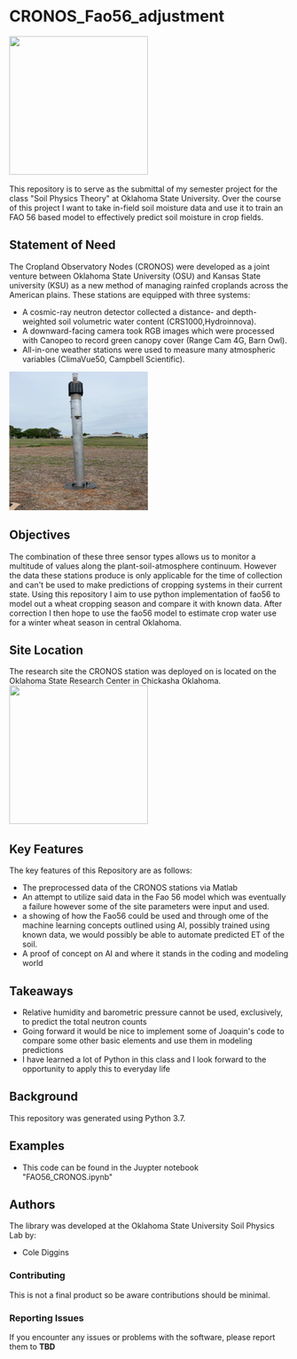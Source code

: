 # CRONOS_Fao56_adjustment
<img src="https://github.com/colediggins/CRONOS_Fao56_adjustment/assets/157746115/499ff41e-80f6-4a3f-8b91-73728625a375.jpg" width="250" height="250">

This repository is to serve as the submittal of my semester project for the class "Soil Physics Theory" at Oklahoma State University. Over the course of this project I want to take in-field soil moisture data and use it to train an FAO 56 based model to effectively predict soil moisture in crop fields.

## Statement of Need
The Cropland Observatory Nodes (CRONOS) were developed as a joint venture between Oklahoma State University (OSU) and Kansas State university (KSU) as a new method of managing rainfed croplands across the American plains. These stations are equipped with three systems:

- A cosmic-ray neutron detector collected a distance- and depth-weighted soil volumetric water content (CRS1000,Hydroinnova).
-  A downward-facing camera took RGB images which were processed with Canopeo to record green canopy cover (Range Cam 4G, Barn Owl).
-  All-in-one weather stations were used to measure many atmospheric variables (ClimaVue50, Campbell Scientific).
<img src="https://github.com/colediggins/CRONOS_Fao56_adjustment/blob/main/images/CRONOS_gen3.jpg" width="250" height="250">

## Objectives

The combination of these three sensor types allows us to monitor a multitude of values along the plant-soil-atmosphere continuum. However the data these stations produce is only applicable for the time of collection and can't be used to make predictions of cropping systems in their current state. Using this repository I aim to use python implementation of fao56 to model out a wheat cropping season and compare it with known data. After correction I then hope to use the fao56 model to estimate crop water use for a winter wheat season in central Oklahoma.

## Site Location
The research site the CRONOS station was deployed on is located on the Oklahoma State Research Center in Chickasha Oklahoma.
<img src="https://github.com/colediggins/CRONOS_Fao56_adjustment/assets/157746115/13f0db07-6e95-4b37-ba16-e47b30226d83.jpg" width="250" height="250">


## Key Features
The key features of this Repository are as follows:

- The preprocessed data of the CRONOS stations via Matlab
- An attempt to utilize said data in the Fao 56 model which was eventually a failure however some of the site parameters were input and used.
- a showing of how the Fao56 could be used and through ome of the machine learning concepts outlined using AI, possibly trained using known data, we would possibly be able to automate predicted ET of the soil.
- A proof of concept on AI and where it stands in the coding and modeling world

## Takeaways
- Relative humidity and barometric pressure cannot be used, exclusively, to predict the total neutron counts
- Going forward it would be nice to implement some of Joaquin's code to compare some other basic elements and use them in modeling predictions
- I have learned a lot of Python in this class and I look forward to the opportunity to apply this to everyday life

## Background

This repository was generated using Python 3.7.

## Examples

- This code can be found in the Juypter notebook "FAO56_CRONOS.ipynb"

## Authors
The library was developed at the Oklahoma State University Soil Physics Lab by:

- Cole Diggins

### Contributing
This is not a final product so be aware contributions should be minimal.

### Reporting Issues
If you encounter any issues or problems with the software, please report them to **TBD**

